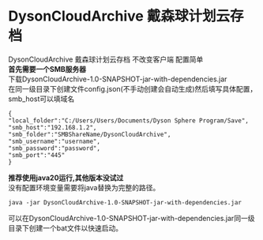 # DysonCloudArchive 戴森球计划云存档
DysonCloudArchive 戴森球计划云存档 不改变客户端 配置简单  
**首先需要一个SMB服务器**  
下载DysonCloudArchive-1.0-SNAPSHOT-jar-with-dependencies.jar  
在同一级目录下创建文件config.json(不手动创建会自动生成)然后填写具体配置，smb_host可以填域名
```
{
"local_folder":"C:/Users/Users/Documents/Dyson Sphere Program/Save",
"smb_host":"192.168.1.2",
"smb_folder":"SMBShareName/DysonCloudArchive",
"smb_username":"username",
"smb_password":"password",
"smb_port":"445"
}
```
**推荐使用java20运行,其他版本没试过**  
没有配置环境变量需要将java替换为完整的路径。
```
java -jar DysonCloudArchive-1.0-SNAPSHOT-jar-with-dependencies.jar  
```
可以在DysonCloudArchive-1.0-SNAPSHOT-jar-with-dependencies.jar同一级目录下创建一个bat文件以快速启动。

